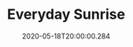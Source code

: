 ---
title: "Everyday Sunrise"
description: "Lorem ipsum dolor sit amet, consetetur sadipscing elitr, sed diam nonumy eirmod tempor invidunt ut labore et dolore magna aliquyam erat, sed diam voluptua. At vero eos et accusam et justo duo dolores et ea rebum. Stet clita kasd gubergren, no sea takimata sanctus est Lorem ipsum dolor sit amet."
date: "2020-05-18T20:00:00.284"
dateText: "18 Mai 2020 um 18:00"
location: "Augustinum, Bergstraße 1337, 21521 Aumühle"
price: "Kostenlos"
---